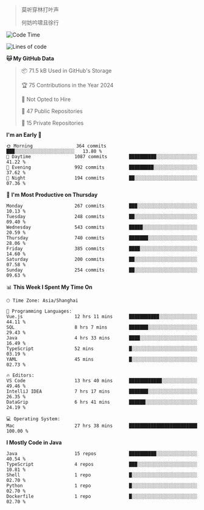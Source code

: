 > 莫听穿林打叶声
> 
> 何妨吟啸且徐行

<!-- ![Github Stats](https://github-readme-stats.vercel.app/api?username=catch6&count_private=true&show_icons=true&theme=gruvbox) -->

<!-- ![Top Langs](https://github-readme-stats.vercel.app/api/top-langs/?username=catch6&layout=compact) -->

<!--START_SECTION:waka-->
![Code Time](http://img.shields.io/badge/Code%20Time-1%2C618%20hrs%2016%20mins-blue)

![Lines of code](https://img.shields.io/badge/From%20Hello%20World%20I%27ve%20Written-9.4%20million%20lines%20of%20code-blue)

**🐱 My GitHub Data** 

> 📦 71.5 kB Used in GitHub's Storage 
 > 
> 🏆 75 Contributions in the Year 2024
 > 
> 🚫 Not Opted to Hire
 > 
> 📜 47 Public Repositories 
 > 
> 🔑 15 Private Repositories 
 > 
**I'm an Early 🐤** 

```text
🌞 Morning                364 commits         ███░░░░░░░░░░░░░░░░░░░░░░   13.80 % 
🌆 Daytime                1087 commits        ██████████░░░░░░░░░░░░░░░   41.22 % 
🌃 Evening                992 commits         █████████░░░░░░░░░░░░░░░░   37.62 % 
🌙 Night                  194 commits         ██░░░░░░░░░░░░░░░░░░░░░░░   07.36 % 
```
📅 **I'm Most Productive on Thursday** 

```text
Monday                   267 commits         ███░░░░░░░░░░░░░░░░░░░░░░   10.13 % 
Tuesday                  248 commits         ██░░░░░░░░░░░░░░░░░░░░░░░   09.40 % 
Wednesday                543 commits         █████░░░░░░░░░░░░░░░░░░░░   20.59 % 
Thursday                 740 commits         ███████░░░░░░░░░░░░░░░░░░   28.06 % 
Friday                   385 commits         ████░░░░░░░░░░░░░░░░░░░░░   14.60 % 
Saturday                 200 commits         ██░░░░░░░░░░░░░░░░░░░░░░░   07.58 % 
Sunday                   254 commits         ██░░░░░░░░░░░░░░░░░░░░░░░   09.63 % 
```


📊 **This Week I Spent My Time On** 

```text
🕑︎ Time Zone: Asia/Shanghai

💬 Programming Languages: 
Vue.js                   12 hrs 11 mins      ███████████░░░░░░░░░░░░░░   44.11 % 
SQL                      8 hrs 7 mins        ███████░░░░░░░░░░░░░░░░░░   29.43 % 
Java                     4 hrs 33 mins       ████░░░░░░░░░░░░░░░░░░░░░   16.49 % 
TypeScript               52 mins             █░░░░░░░░░░░░░░░░░░░░░░░░   03.19 % 
YAML                     45 mins             █░░░░░░░░░░░░░░░░░░░░░░░░   02.73 % 

🔥 Editors: 
VS Code                  13 hrs 40 mins      ████████████░░░░░░░░░░░░░   49.46 % 
IntelliJ IDEA            7 hrs 17 mins       ███████░░░░░░░░░░░░░░░░░░   26.35 % 
DataGrip                 6 hrs 41 mins       ██████░░░░░░░░░░░░░░░░░░░   24.19 % 

💻 Operating System: 
Mac                      27 hrs 38 mins      █████████████████████████   100.00 % 
```

**I Mostly Code in Java** 

```text
Java                     15 repos            ██████████░░░░░░░░░░░░░░░   40.54 % 
TypeScript               4 repos             ███░░░░░░░░░░░░░░░░░░░░░░   10.81 % 
Shell                    1 repo              █░░░░░░░░░░░░░░░░░░░░░░░░   02.70 % 
Python                   1 repo              █░░░░░░░░░░░░░░░░░░░░░░░░   02.70 % 
Dockerfile               1 repo              █░░░░░░░░░░░░░░░░░░░░░░░░   02.70 % 
```




<!--END_SECTION:waka-->
